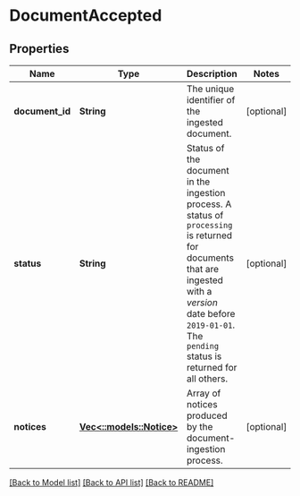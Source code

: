 # DocumentAccepted

## Properties
Name | Type | Description | Notes
------------ | ------------- | ------------- | -------------
**document_id** | **String** | The unique identifier of the ingested document. | [optional] 
**status** | **String** | Status of the document in the ingestion process. A status of `processing` is returned for documents that are ingested with a *version* date before `2019-01-01`. The `pending` status is returned for all others. | [optional] 
**notices** | [**Vec<::models::Notice>**](Notice.md) | Array of notices produced by the document-ingestion process. | [optional] 

[[Back to Model list]](../README.md#documentation-for-models) [[Back to API list]](../README.md#documentation-for-api-endpoints) [[Back to README]](../README.md)


